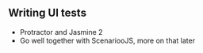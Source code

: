 ## Writing UI tests

- Protractor and Jasmine 2
- Go well together with ScenariooJS, more on that later